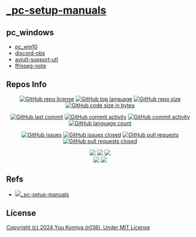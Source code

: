 # [_pc-setup-manuals](https://github.com/n138-kz/_pc-setup-manuals)

## pc_windows

- [pc_win10](docs/pc_windows.md)
- [discord-obs](docs/discord-obs.md)
- [aviutl-support-utl](docs/aviutl-special-chars.md)
- [ffmpeg-note](docs/ffmpeg-note.md)

## Repos Info

<div align="center">

  [![GitHub repo license](https://img.shields.io/github/license/n138-kz/_pc-setup-manuals)](/LICENSE)
  [![GitHub top language](https://img.shields.io/github/languages/top/n138-kz/_pc-setup-manuals)](/../../)
  [![GitHub repo size](https://img.shields.io/github/repo-size/n138-kz/_pc-setup-manuals)](/../../)
  [![GitHub code size in bytes](https://img.shields.io/github/languages/code-size/n138-kz/_pc-setup-manuals)](/../../)

</div>
<div align="center">

  [![GitHub last commit](https://img.shields.io/github/last-commit/n138-kz/_pc-setup-manuals)](/../../commits)
  [![GitHub commit activity](https://img.shields.io/github/commit-activity/w/n138-kz/_pc-setup-manuals)](/../../commits)
  [![GitHub commit activity](https://img.shields.io/github/commit-activity/t/n138-kz/_pc-setup-manuals)](/../../commits)
  [![GitHub language count](https://img.shields.io/github/languages/count/n138-kz/_pc-setup-manuals)](/../../)

</div>
<div align="center">

  [![GitHub issues](https://img.shields.io/github/issues/n138-kz/_pc-setup-manuals)](/../../issues)
  [![GitHub issues closed](https://img.shields.io/github/issues-closed/n138-kz/_pc-setup-manuals)](/../../issues)
  [![GitHub pull requests](https://img.shields.io/github/issues-pr/n138-kz/_pc-setup-manuals)](/../../pulls)
  [![GitHub pull requests closed](https://img.shields.io/github/issues-pr-closed/n138-kz/_pc-setup-manuals)](/../../pulls)

</div>

<div align="center">

  [![](https://img.shields.io/badge/YouTube-FF0000?style=for-the-badge&logo=youtube&logoColor=white)](https://youtube.com/channel/UCOX8Iv1r0V18lbOnohE7lWQ)
  [![](https://img.shields.io/badge/Twitch-6441A5?style=for-the-badge&logo=twitch&logoColor=white)](https://www.twitch.tv/yuukomiya)
  [![](https://img.shields.io/badge/X-000000?style=for-the-badge&logo=x&logoColor=white)](https://x.com/n138kz)
  <br>
  [![](https://img.shields.io/youtube/channel/subscribers/UCOX8Iv1r0V18lbOnohE7lWQ)](https://youtube.com/channel/UCOX8Iv1r0V18lbOnohE7lWQ)
  [![](https://img.shields.io/twitch/status/YuuKomiya)](https://www.twitch.tv/yuukomiya)

</div>

## Refs

- [![](https://www.google.com/s2/favicons?size=64&domain=https://github.com)_pc-setup-manuals](https://github.com/n138-kz/_pc-setup-manuals)

## License

[Copyright (c) 2024 Yuu Komiya (n138), Under MIT License](LICENSE)
